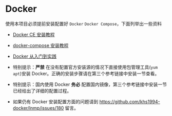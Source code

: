 # Docker

使用本项目必须提前安装配置好 `Docker` `Docker Compose`，下面列举出一些资料

* [Docker CE 安装教程](https://www.khs1994.com/docker/README.html)

* [docker-compose 安装教程](https://www.khs1994.com/docker/compose.html)

* [Docker 从入门到实践](https://github.com/yeasy/docker_practice)

* 特别提示：**严禁** 在没有配置官方安装源的情况下直接使用包管理工具(`yum` `apt`)安装 Docker。正确的安装步骤请在第三个参考链接中安装一节查看。

* 特别提示：国内使用 Docker **务必** 配置国内镜像，第三个参考链接中安装一节已经给出了详细的配置过程。

* 如果仍有 Docker 安装配置方面的问题请到 https://github.com/khs1994-docker/lnmp/issues/180 留言。
